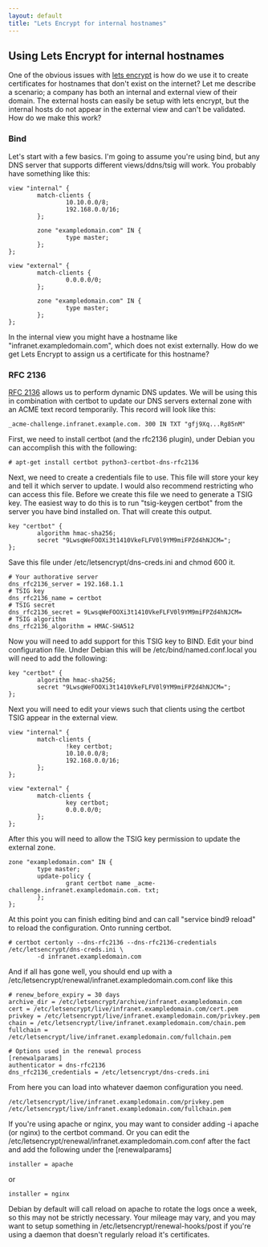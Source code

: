 ```yaml
---
layout: default
title: "Lets Encrypt for internal hostnames"
---
```

## Using Lets Encrypt for internal hostnames

One of the obvious issues with [lets encrypt](https://letsencrypt.org/) is how do we use it to create certificates for hostnames that don't exist on the internet?  Let me describe a scenario; a company has both an internal and external view of their
domain. The external hosts can easily be setup with lets encrypt, but the internal hosts do not appear in the external view and can't be validated. How do we make this work?  

### Bind

Let's start with a few basics. I'm going to assume you're using bind, but any DNS server that supports different views/ddns/tsig will work. You probably have something like this:

```
view "internal" {
        match-clients { 
                10.10.0.0/8;
                192.168.0.0/16;
        };

        zone "exampledomain.com" IN {
                type master;
        };
};

view "external" {
        match-clients {
                0.0.0.0/0;
        };

        zone "exampledomain.com" IN {
                type master;
        };
};
```

In the internal view you might have a hostname like "infranet.exampledomain.com", which does not exist externally. How do we get Lets Encrypt to assign us a certificate for this hostname?

### RFC 2136

[RFC 2136](https://en.wikipedia.org/wiki/Dynamic_DNS) allows us to perform dynamic DNS updates. We will be using this in combination with certbot to update our DNS servers external zone with an ACME text record temporarily. 
This record will look like this:

```
_acme-challenge.infranet.example.com. 300 IN TXT "gfj9Xq...Rg85nM"
```

First, we need to install certbot (and the rfc2136 plugin), under Debian you can accomplish this with the following:

```
# apt-get install certbot python3-certbot-dns-rfc2136
```

Next, we need to create a credentials file to use. This file will store your key and tell it which server to update. I would also recommend restricting who can access this file. Before we create this file we need
to generate a TSIG key. The easiest way to do this is to run "tsig-keygen certbot" from the server you have bind installed on. That will create this output.

```
key "certbot" {
        algorithm hmac-sha256;
        secret "9LwsqWeFOOXi3t1410VkeFLFV0l9YM9miFPZd4hNJCM=";
};
```

Save this file under /etc/letsencrypt/dns-creds.ini and chmod 600 it.

```
# Your authorative server
dns_rfc2136_server = 192.168.1.1
# TSIG key
dns_rfc2136_name = certbot
# TSIG secret
dns_rfc2136_secret = 9LwsqWeFOOXi3t1410VkeFLFV0l9YM9miFPZd4hNJCM=
# TSIG algorithm
dns_rfc2136_algorithm = HMAC-SHA512
```

Now you will need to add support for this TSIG key to BIND. Edit your bind configuration file. Under Debian this will be /etc/bind/named.conf.local you will need to add the following:

```
key "certbot" {
        algorithm hmac-sha256;
        secret "9LwsqWeFOOXi3t1410VkeFLFV0l9YM9miFPZd4hNJCM=";
};
```

Next you will need to edit your views such that clients using the certbot TSIG appear in the external view.

```
view "internal" {
        match-clients {
                !key certbot;
                10.10.0.0/8;
                192.168.0.0/16;
        };
};

view "external" {
        match-clients {
                key certbot;
                0.0.0.0/0;
        };
};
```

After this you will need to allow the TSIG key permission to update the external zone. 

```
zone "exampledomain.com" IN {
        type master;
        update-policy {
                grant certbot name _acme-challenge.infranet.exampledomain.com. txt;
        };
};
```


At this point you can finish editing bind and can call "service bind9 reload" to reload the configuration. Onto running certbot.

```
# certbot certonly --dns-rfc2136 --dns-rfc2136-credentials /etc/letsencrypt/dns-creds.ini \ 
        -d infranet.exampledomain.com
```

And if all has gone well, you should end up with a /etc/letsencrypt/renewal/infranet.exampledomain.com.conf like this

```
# renew_before_expiry = 30 days
archive_dir = /etc/letsencrypt/archive/infranet.exampledomain.com
cert = /etc/letsencrypt/live/infranet.exampledomain.com/cert.pem
privkey = /etc/letsencrypt/live/infranet.exampledomain.com/privkey.pem
chain = /etc/letsencrypt/live/infranet.exampledomain.com/chain.pem
fullchain = /etc/letsencrypt/live/infranet.exampledomain.com/fullchain.pem

# Options used in the renewal process
[renewalparams]
authenticator = dns-rfc2136
dns_rfc2136_credentials = /etc/letsencrypt/dns-creds.ini
```

From here you can load into whatever daemon configuration you need.

```
/etc/letsencrypt/live/infranet.exampledomain.com/privkey.pem
/etc/letsencrypt/live/infranet.exampledomain.com/fullchain.pem
```

If you're using apache or nginx, you may want to consider adding -i apache (or nginx) to the certbot command. Or you can edit the /etc/letsencrypt/renewal/infranet.exampledomain.com.conf after the fact and add the following under the [renewalparams]

```
installer = apache
```
or
```
installer = nginx
```

Debian by default will call reload on apache to rotate the logs once a week, so this may not be strictly necessary. Your mileage may vary, and you may want to setup something in /etc/letsencrypt/renewal-hooks/post if
you're using a daemon that doesn't regularly reload it's certificates.
